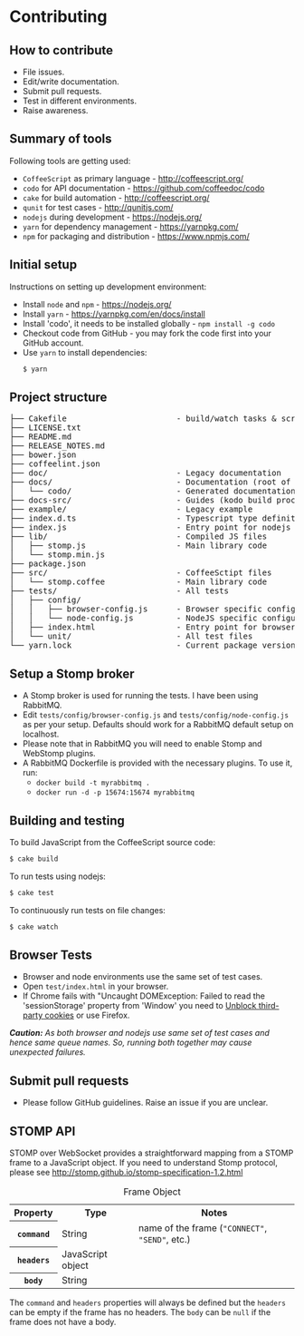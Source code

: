 # Contributing

## How to contribute

* File issues.
* Edit/write documentation.
* Submit pull requests.
* Test in different environments.
* Raise awareness.

## Summary of tools

Following tools are getting used:

* `CoffeeScript` as primary language - http://coffeescript.org/
* `codo` for API documentation - https://github.com/coffeedoc/codo
* `cake` for build automation - http://coffeescript.org/
* `qunit` for test cases - http://qunitjs.com/
* `nodejs` during development - https://nodejs.org/
* `yarn` for dependency management - https://yarnpkg.com/
* `npm` for packaging and distribution - https://www.npmjs.com/

## Initial setup

Instructions on setting up development environment:

* Install `node` and `npm` - https://nodejs.org/
* Install `yarn` - https://yarnpkg.com/en/docs/install
* Install 'codo', it needs to be installed globally - `npm install -g codo`
* Checkout code from GitHub - you may fork the code first into your GitHub account.
* Use `yarn` to install dependencies:
    ```bash
    $ yarn
    ```

## Project structure

<pre>
├── Cakefile                       - build/watch tasks & scripts
├── LICENSE.txt
├── README.md
├── RELEASE_NOTES.md
├── bower.json
├── coffeelint.json
├── doc/                           - Legacy documentation
├── docs/                          - Documentation (root of GitHub pages)
│   └── codo/                      - Generated documentation
├── docs-src/                      - Guides (kodo build process uses it)
├── example/                       - Legacy example 
├── index.d.ts                     - Typescript type definitions
├── index.js                       - Entry point for nodejs
├── lib/                           - Compiled JS files
│   ├── stomp.js                   - Main library code
│   └── stomp.min.js
├── package.json
├── src/                           - CoffeeSctipt files
│   └── stomp.coffee               - Main library code
├── tests/                         - All tests
│   ├── config/
│   │   ├── browser-config.js      - Browser specific configuration
│   │   └── node-config.js         - NodeJS specific configuration
│   ├── index.html                 - Entry point for browser tests
│   └── unit/                      - All test files
└── yarn.lock                      - Current package versions
</pre>

## Setup a Stomp broker

* A Stomp broker is used for running the tests. I have been using RabbitMQ.
* Edit `tests/config/browser-config.js` and `tests/config/node-config.js` as per
  your setup. Defaults should work for a RabbitMQ default setup on localhost.
* Please note that in RabbitMQ you will need to enable Stomp and WebStomp plugins.
* A RabbitMQ Dockerfile is provided with the necessary plugins. To use it, run:
    * `docker build -t myrabbitmq .`
    * `docker run -d -p 15674:15674 myrabbitmq`

## Building and testing

To build JavaScript from the CoffeeScript source code:

```bash
$ cake build
```

To run tests using nodejs:

```bash
$ cake test
```

To continuously run tests on file changes:

```bash
$ cake watch
```

## Browser Tests

* Browser and node environments use the same set of test cases.
* Open `test/index.html` in your browser.
* If Chrome fails with "Uncaught DOMException: Failed to read the 'sessionStorage' property from 'Window'
  you need to [Unblock third-party cookies](https://www.chromium.org/for-testers/bug-reporting-guidelines/uncaught-securityerror-failed-to-read-the-localstorage-property-from-window-access-is-denied-for-this-document) 
  or use Firefox.  

_**Caution:** As both browser and nodejs use same set of test cases and hence same queue
names. So, running both together may cause unexpected failures._

## Submit pull requests

* Please follow GitHub guidelines. Raise an issue if you are unclear.

## STOMP API

STOMP over WebSocket provides a straightforward mapping from a STOMP frame 
to a JavaScript object. If you need to understand Stomp protocol,
please see http://stomp.github.io/stomp-specification-1.2.html
                                                                  
<table>
<caption>Frame Object</caption>
<tr><th>Property<th>Type<th>Notes
<tr><th><code>command</code><td>String<td>name of the frame (<code>"CONNECT"</code>, <code>"SEND"</code>, etc.)
<tr><th><code>headers</code><td>JavaScript object<td>
<tr><th><code>body</code><td>String<td>
</table>


The `command` and `headers` properties will always be defined but the `headers` 
can be empty if the frame has no headers. The `body` can be `null` if the frame 
does not have a body.

